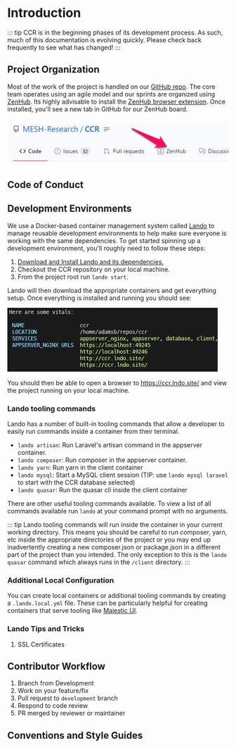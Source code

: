 # Introduction

::: tip
CCR is in the beginning phases of its development process. As such, much of this documentation is evolving quickly. Please check back frequently to see what has changed!
:::

## Project Organization

Most of the work of the project is handled on our [GitHub repo](https://github.com/MESH-Research/CCR). The core team operates using an agile model and our sprints are organized using [ZenHub](https://www.zenhub.com/). Its highly advisable to install the [ZenHub browser extension](https://www.zenhub.com/sign-up#). Once installed, you'll see a new tab in GitHub for our ZenHub board.

![zenhub screenshot](./images/zenhub_screenshot.jpg)

## Code of Conduct

## Development Environments

We use a Docker-based container management system called [Lando](https://lando.dev/) to manage reusable development environments to help make sure everyone is working with the same dependencies. To get started spinning up a development environment, you'll roughly need to follow these steps:

1. [Download and Install Lando and its dependencies.](https://docs.lando.dev/basics/installation.html)
2. Checkout the CCR repository on your local machine.
3. From the project root run `lando start`.

Lando will then download the appropriate containers and get everything setup. Once everything is installed and running you should see:

![lando start container screenshot](./images/lando_screenshot.jpg)

You should then be able to open a browser to <https://ccr.lndo.site/> and view the project running on your local machine.

### Lando tooling commands

Lando has a number of built-in tooling commands that allow a developer to easily run commands inside a container from their terminal.

-   `lando artisan`: Run Laravel's artisan command in the appserver container.
-   `lando composer`: Run composer in the appserver container.
-   `lando yarn`: Run yarn in the client container
-   `lando mysql`: Start a MySQL client session (TIP: use `lando mysql laravel` to start with the CCR database selected)
-   `lando quasar`: Run the quasar cli inside the client container

There are other useful tooling commands available. To view a list of all commands available run `lando` at your command prompt with no arguments.

::: tip
Lando tooling commands will run inside the container in your current working directory. This means you should be careful to run composer, yarn, etc inside the appropriate directories of the project or you may end up inadvertently creating a new composer.json or package.json in a different part of the project than you intended. The only exception to this is the `lando quasar` command which always runs in the `/client` directory.
:::

### Additional Local Configuration

You can create local containers or additional tooling commands by creating a `.lando.local.yml` file. These can be particularly helpful for creating containers that serve tooling like [Majestic UI](https://github.com/Raathigesh/majestic).

### Lando Tips and Tricks

1. SSL Certificates

## Contributor Workflow

1. Branch from Development
2. Work on your feature/fix
3. Pull request to `development` branch
4. Respond to code review
5. PR merged by reviewer or maintainer

## Conventions and Style Guides
